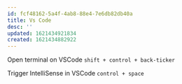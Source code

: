 ```yaml
---
id: fcf48162-5a4f-4ab8-88e4-7e6db82db40a
title: Vs Code
desc: ''
updated: 1621434921834
created: 1621434882922
---
```


Open terminal on VSCode
`shift + control + back-ticker`

Trigger IntelliSense in VSCode
`control + space `
